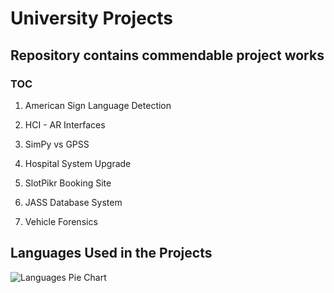 # University Projects

## Repository contains commendable project works

### TOC

1. American Sign Language Detection

2. HCI - AR Interfaces

3. SimPy vs GPSS

4. Hospital System Upgrade

5. SlotPikr Booking Site

6. JASS Database System

7. Vehicle Forensics

## Languages Used in the Projects

![Languages Pie Chart](https://github-readme-stats.vercel.app/api/top-langs/?username=kruzee07&repo=projects-university&layout=pie&langs_count=8&theme=synthwave)
